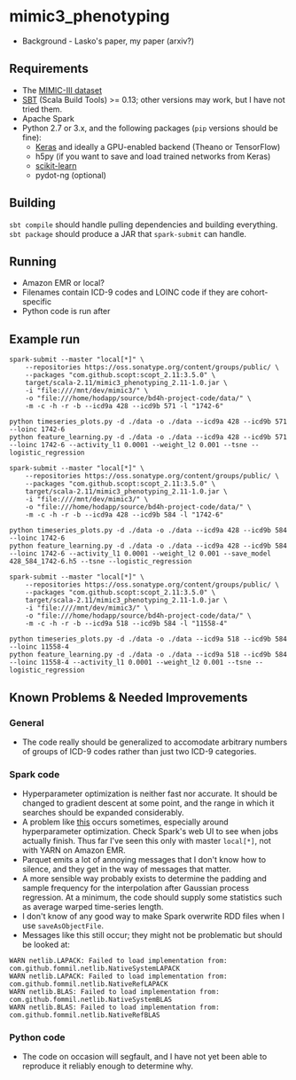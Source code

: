 mimic3_phenotyping
==================

- Background - Lasko's paper, my paper (arxiv?)

Requirements
----

- The [MIMIC-III dataset](http://mimic.physionet.org/gettingstarted/access/)
- [SBT](http://www.scala-sbt.org/sbt) (Scala Build Tools) >= 0.13;
  other versions may work, but I have not tried them.
- Apache Spark
- Python 2.7 or 3.x, and the following packages (`pip` versions should be fine):
  - [Keras](https://keras.io/) and ideally a GPU-enabled backend (Theano or TensorFlow)
  - h5py (if you want to save and load trained networks from Keras)
  - [scikit-learn](http://scikit-learn.org/stable/index.html)
  - pydot-ng (optional)

Building
----

`sbt compile` should handle pulling dependencies and building
everything.  `sbt package` should produce a JAR that `spark-submit`
can handle.

Running
----

- Amazon EMR or local?
- Filenames contain ICD-9 codes and LOINC code if they are cohort-specific
- Python code is run after

Example run
----

```
spark-submit --master "local[*]" \
    --repositories https://oss.sonatype.org/content/groups/public/ \
    --packages "com.github.scopt:scopt_2.11:3.5.0" \
    target/scala-2.11/mimic3_phenotyping_2.11-1.0.jar \
    -i "file:////mnt/dev/mimic3/" \
    -o "file:///home/hodapp/source/bd4h-project-code/data/" \
    -m -c -h -r -b --icd9a 428 --icd9b 571 -l "1742-6"

python timeseries_plots.py -d ./data -o ./data --icd9a 428 --icd9b 571 --loinc 1742-6
python feature_learning.py -d ./data -o ./data --icd9a 428 --icd9b 571 --loinc 1742-6 --activity_l1 0.0001 --weight_l2 0.001 --tsne --logistic_regression
```

```
spark-submit --master "local[*]" \
    --repositories https://oss.sonatype.org/content/groups/public/ \
    --packages "com.github.scopt:scopt_2.11:3.5.0" \
    target/scala-2.11/mimic3_phenotyping_2.11-1.0.jar \
    -i "file:////mnt/dev/mimic3/" \
    -o "file:///home/hodapp/source/bd4h-project-code/data/" \
    -m -c -h -r -b --icd9a 428 --icd9b 584 -l "1742-6"

python timeseries_plots.py -d ./data -o ./data --icd9a 428 --icd9b 584 --loinc 1742-6
python feature_learning.py -d ./data -o ./data --icd9a 428 --icd9b 584 --loinc 1742-6 --activity_l1 0.0001 --weight_l2 0.001 --save_model 428_584_1742-6.h5 --tsne --logistic_regression
```

```
spark-submit --master "local[*]" \
    --repositories https://oss.sonatype.org/content/groups/public/ \
    --packages "com.github.scopt:scopt_2.11:3.5.0" \
    target/scala-2.11/mimic3_phenotyping_2.11-1.0.jar \
    -i "file:////mnt/dev/mimic3/" \
    -o "file:///home/hodapp/source/bd4h-project-code/data/" \
    -m -c -h -r -b --icd9a 518 --icd9b 584 -l "11558-4"

python timeseries_plots.py -d ./data -o ./data --icd9a 518 --icd9b 584 --loinc 11558-4
python feature_learning.py -d ./data -o ./data --icd9a 518 --icd9b 584 --loinc 11558-4 --activity_l1 0.0001 --weight_l2 0.001 --tsne --logistic_regression
```

Known Problems & Needed Improvements
----

### General
- The code really should be generalized to accomodate arbitrary
  numbers of groups of ICD-9 codes rather than just two ICD-9
  categories.

### Spark code
- Hyperparameter optimization is neither fast nor accurate.  It should
  be changed to gradient descent at some point, and the range in which
  it searches should be expanded considerably.
- A problem
  like
  [this](https://stackoverflow.com/questions/34329299/issuing-spark-submit-on-command-line-completes-tasks-but-never-returns-prompt) occurs
  sometimes, especially around hyperparameter optimization.  Check
  Spark's web UI to see when jobs actually finish.  Thus far I've seen
  this only with master `local[*]`, not with YARN on Amazon EMR.
- Parquet emits a lot of annoying messages that I don't know how to
  silence, and they get in the way of messages that matter.
- A more sensible way probably exists to determine the padding and
  sample frequency for the interpolation after Gaussian process
  regression.  At a minimum, the code should supply some statistics
  such as average warped time-series length.
- I don't know of any good way to make Spark overwrite RDD files when
  I use `saveAsObjectFile`.
- Messages like this still occur; they might not be problematic but
  should be looked at:
```
WARN netlib.LAPACK: Failed to load implementation from: com.github.fommil.netlib.NativeSystemLAPACK
WARN netlib.LAPACK: Failed to load implementation from: com.github.fommil.netlib.NativeRefLAPACK
WARN netlib.BLAS: Failed to load implementation from: com.github.fommil.netlib.NativeSystemBLAS
WARN netlib.BLAS: Failed to load implementation from: com.github.fommil.netlib.NativeRefBLAS
```

### Python code
- The code on occasion will segfault, and I have not yet been able to
  reproduce it reliably enough to determine why.
